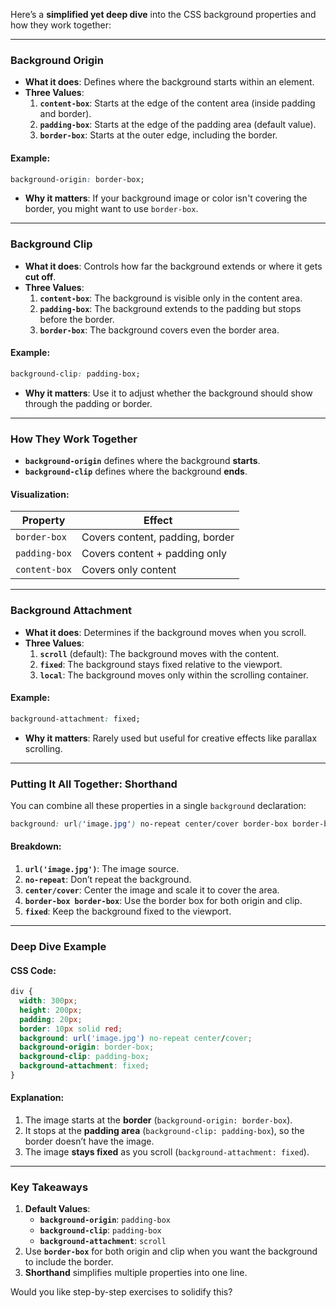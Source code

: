 Here’s a **simplified yet deep dive** into the CSS background properties and how they work together:

---

### **Background Origin**

- **What it does**: Defines where the background starts within an element.
- **Three Values**:
    1. **`content-box`**: Starts at the edge of the content area (inside padding and border).
    2. **`padding-box`**: Starts at the edge of the padding area (default value).
    3. **`border-box`**: Starts at the outer edge, including the border.

#### **Example**:

```css
background-origin: border-box;
```

- **Why it matters**: If your background image or color isn't covering the border, you might want to use `border-box`.

---

### **Background Clip**

- **What it does**: Controls how far the background extends or where it gets **cut off**.
- **Three Values**:
    1. **`content-box`**: The background is visible only in the content area.
    2. **`padding-box`**: The background extends to the padding but stops before the border.
    3. **`border-box`**: The background covers even the border area.

#### **Example**:

```css
background-clip: padding-box;
```

- **Why it matters**: Use it to adjust whether the background should show through the padding or border.

---

### **How They Work Together**

- **`background-origin`** defines where the background **starts**.
- **`background-clip`** defines where the background **ends**.

#### **Visualization**:

|Property|Effect|
|---|---|
|`border-box`|Covers content, padding, border|
|`padding-box`|Covers content + padding only|
|`content-box`|Covers only content|

---

### **Background Attachment**

- **What it does**: Determines if the background moves when you scroll.
- **Three Values**:
    1. **`scroll`** (default): The background moves with the content.
    2. **`fixed`**: The background stays fixed relative to the viewport.
    3. **`local`**: The background moves only within the scrolling container.

#### **Example**:

```css
background-attachment: fixed;
```

- **Why it matters**: Rarely used but useful for creative effects like parallax scrolling.

---

### **Putting It All Together: Shorthand**

You can combine all these properties in a single `background` declaration:

```css
background: url('image.jpg') no-repeat center/cover border-box border-box fixed;
```

#### Breakdown:

1. **`url('image.jpg')`**: The image source.
2. **`no-repeat`**: Don’t repeat the background.
3. **`center/cover`**: Center the image and scale it to cover the area.
4. **`border-box border-box`**: Use the border box for both origin and clip.
5. **`fixed`**: Keep the background fixed to the viewport.

---

### **Deep Dive Example**

#### **CSS Code**:

```css
div {
  width: 300px;
  height: 200px;
  padding: 20px;
  border: 10px solid red;
  background: url('image.jpg') no-repeat center/cover;
  background-origin: border-box;
  background-clip: padding-box;
  background-attachment: fixed;
}
```

#### **Explanation**:

1. The image starts at the **border** (`background-origin: border-box`).
2. It stops at the **padding area** (`background-clip: padding-box`), so the border doesn’t have the image.
3. The image **stays fixed** as you scroll (`background-attachment: fixed`).

---

### **Key Takeaways**

1. **Default Values**:
    - **`background-origin`**: `padding-box`
    - **`background-clip`**: `padding-box`
    - **`background-attachment`**: `scroll`
2. Use **`border-box`** for both origin and clip when you want the background to include the border.
3. **Shorthand** simplifies multiple properties into one line.

Would you like step-by-step exercises to solidify this?